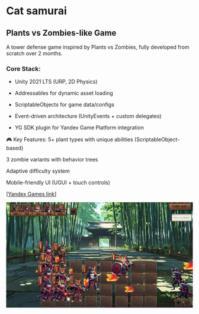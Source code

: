 # Cat samurai

## Plants vs Zombies-like Game

A tower defense game inspired by Plants vs Zombies, fully developed from scratch over 2 months.

### Core Stack:

- Unity 2021 LTS (URP, 2D Physics)

- Addressables for dynamic asset loading

- ScriptableObjects for game data/configs

- Event-driven architecture (UnityEvents + custom delegates)

- YG SDK plugin for Yandex Game Platform integration

🎮 Key Features:
5+ plant types with unique abilities (ScriptableObject-based)

3 zombie variants with behavior trees

Adaptive difficulty system

Mobile-friendly UI (UGUI + touch controls)

 [[Yandex Games link](https://yandex.ru/games/app/427803?lang=ru)]


![](Assets/YandexGifRU.gif)
